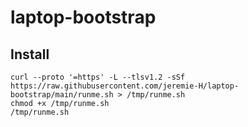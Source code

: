 # laptop-bootstrap

## Install

```
curl --proto '=https' -L --tlsv1.2 -sSf https://raw.githubusercontent.com/jeremie-H/laptop-bootstrap/main/runme.sh > /tmp/runme.sh
chmod +x /tmp/runme.sh
/tmp/runme.sh
```
